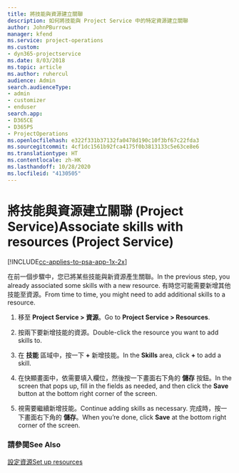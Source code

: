 ```yaml
---
title: 將技能與資源建立關聯
description: 如何將技能與 Project Service 中的特定資源建立關聯
author: JohnPBurrows
manager: kfend
ms.service: project-operations
ms.custom:
- dyn365-projectservice
ms.date: 8/03/2018
ms.topic: article
ms.author: ruhercul
audience: Admin
search.audienceType:
- admin
- customizer
- enduser
search.app:
- D365CE
- D365PS
- ProjectOperations
ms.openlocfilehash: e322f331b37132fa0478d190c10f3bf67c22fda3
ms.sourcegitcommit: 4cf1dc1561b92fca4175f0b3813133c5e63ce8e6
ms.translationtype: HT
ms.contentlocale: zh-HK
ms.lasthandoff: 10/28/2020
ms.locfileid: "4130505"
---
```

# <a name="associate-skills-with-resources-project-service"></a><span data-ttu-id="e42bc-103">將技能與資源建立關聯 (Project Service)</span><span class="sxs-lookup"><span data-stu-id="e42bc-103">Associate skills with resources (Project Service)</span></span>

[!INCLUDE[cc-applies-to-psa-app-1x-2x](../includes/cc-applies-to-psa-app-1x-2x.md)]

<span data-ttu-id="e42bc-104">在前一個步驟中，您已將某些技能與新資源產生關聯。</span><span class="sxs-lookup"><span data-stu-id="e42bc-104">In the previous step, you already associated some skills with  a new resource.</span></span> <span data-ttu-id="e42bc-105">有時您可能需要新增其他技能至資源。</span><span class="sxs-lookup"><span data-stu-id="e42bc-105">From time to time, you might need to add additional skills to a resource.</span></span>  
  
1.  <span data-ttu-id="e42bc-106">移至 **Project Service > 資源**。</span><span class="sxs-lookup"><span data-stu-id="e42bc-106">Go to **Project Service > Resources**.</span></span>  
  
2.  <span data-ttu-id="e42bc-107">按兩下要新增技能的資源。</span><span class="sxs-lookup"><span data-stu-id="e42bc-107">Double-click the resource you want to add skills to.</span></span>  
  
3.  <span data-ttu-id="e42bc-108">在 **技能** 區域中，按一下 **+** 新增技能。</span><span class="sxs-lookup"><span data-stu-id="e42bc-108">In the **Skills** area, click **+** to add a skill.</span></span>  
  
4.  <span data-ttu-id="e42bc-109">在快顯畫面中，依需要填入欄位，然後按一下畫面右下角的 **儲存** 按鈕。</span><span class="sxs-lookup"><span data-stu-id="e42bc-109">In the screen that pops up, fill in the fields as needed, and then click the **Save** button at the bottom right corner of the screen.</span></span>  
  
5.  <span data-ttu-id="e42bc-110">視需要繼續新增技能。</span><span class="sxs-lookup"><span data-stu-id="e42bc-110">Continue adding skills as necessary.</span></span> <span data-ttu-id="e42bc-111">完成時，按一下畫面右下角的 **儲存**。</span><span class="sxs-lookup"><span data-stu-id="e42bc-111">When you’re done, click **Save** at the bottom right corner of the screen.</span></span>  
  
### <a name="see-also"></a><span data-ttu-id="e42bc-112">請參閱</span><span class="sxs-lookup"><span data-stu-id="e42bc-112">See Also</span></span>  
 [<span data-ttu-id="e42bc-113">設定資源</span><span class="sxs-lookup"><span data-stu-id="e42bc-113">Set up resources</span></span>](../psa/set-up-resources.md)
